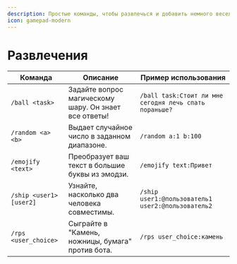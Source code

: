 ```yaml
---
description: Простые команды, чтобы развлечься и добавить немного веселья на ваш сервер.
icon: gamepad-modern
---
```


# Развлечения

| Команда                 | Описание                                              | Пример использования                                   |
| ----------------------- | ----------------------------------------------------- | ------------------------------------------------------ |
| `/ball <task>`          | Задайте вопрос магическому шару. Он знает все ответы! | `/ball task:Стоит ли мне сегодня лечь спать пораньше?` |
| `/random <a> <b>`       | Выдает случайное число в заданном диапазоне.          | `/random a:1 b:100`                                    |
| `/emojify <text>`       | Преобразует ваш текст в большие буквы из эмодзи.      | `/emojify text:Привет`                                 |
| `/ship <user1> [user2]` | Узнайте, насколько два человека совместимы.           | `/ship user1:@пользователь1 user2:@пользователь2`      |
| `/rps <user_choice>`    | Сыграйте в "Камень, ножницы, бумага" против бота.     | `/rps user_choice:камень`                              |
